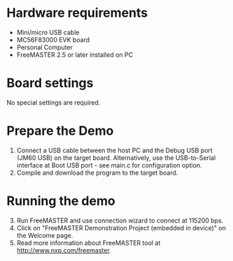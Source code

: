 Hardware requirements
=====================
- Mini/micro USB cable
- MC56F83000 EVK board
- Personal Computer
- FreeMASTER 2.5 or later installed on PC

Board settings
============
No special settings are required.

Prepare the Demo
===============
1.  Connect a USB cable between the host PC and the Debug USB port (JM60 USB) on the target board.
    Alternatively, use the USB-to-Serial interface at Boot USB port - see main.c for configuration option.
2.  Compile and download the program to the target board.

Running the demo
================
3.  Run FreeMASTER and use connection wizard to connect at 115200 bps.
4.  Click on "FreeMASTER Demonstration Project (embedded in device)" on the Welcome page.
5.  Read more information about FreeMASTER tool at http://www.nxp.com/freemaster.
